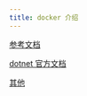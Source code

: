 ```yaml
---
title: docker 介绍
---
```


[参考文档](https://www.runoob.com/docker/docker-tutorial.html)

[dotnet 官方文档](https://docs.microsoft.com/zh-cn/dotnet/core/docker/introduction)

[其他](https://blog.csdn.net/andy930606/article/details/101336197)
